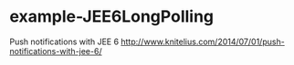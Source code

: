 example-JEE6LongPolling
=======================

Push notifications with JEE 6
http://www.knitelius.com/2014/07/01/push-notifications-with-jee-6/
